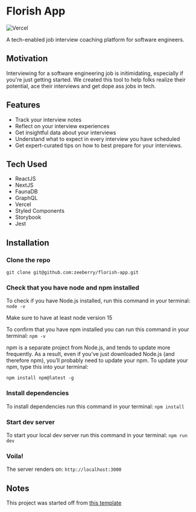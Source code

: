 # Florish App
![Vercel](https://vercelbadge.vercel.app/api/zeeberry/florish-app?style=flat-square)

A tech-enabled job interview coaching platform for software engineers.

## Motivation
Interviewing for a software engineering job is initimidating, especially if you're just getting started. We created this tool to help folks realize their potential, ace their interviews and get dope ass jobs in tech.

## Features
- Track your interview notes
- Reflect on your interview experiences
- Get insightful data about your interviews
- Understand what to expect in every interview you have scheduled
- Get expert-curated tips on how to best prepare for your interviews.

## Tech Used
- ReactJS
- NextJS
- FaunaDB
- GraphQL
- Vercel
- Styled Components
- Storybook
- Jest

## Installation
### Clone the repo
`git clone git@github.com:zeeberry/florish-app.git`

### Check that you have node and npm installed
To check if you have Node.js installed, run this command in your terminal:
`node -v`

Make sure to have at least node version 15

To confirm that you have npm installed you can run this command in your terminal:
`npm -v`

npm is a separate project from Node.js, and tends to update more frequently. As a result, even if you’ve just downloaded Node.js (and therefore npm), you’ll probably need to update your npm. To update your npm, type this into your terminal:

`npm install npm@latest -g`

### Install dependencies
To install dependencies run this command in your terminal:
`npm install`

### Start dev server
To start your local dev server run this command in your terminal:
`npm run dev`

### Voila!
The server renders on:
`http://localhost:3000`

## Notes

This project was started off from [this template](https://github.com/vercel/next.js/tree/master/examples/with-styled-components)
